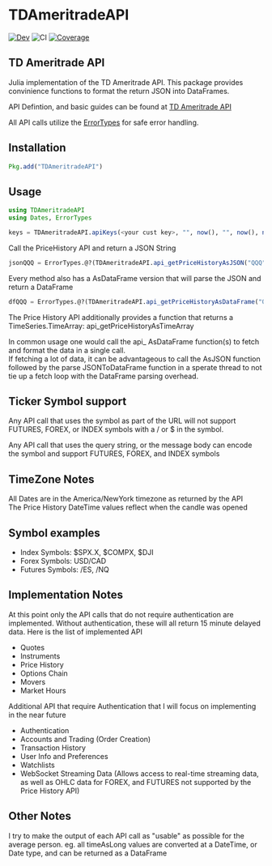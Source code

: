 # TDAmeritradeAPI

[![Dev](https://img.shields.io/badge/docs-dev-blue.svg)](https://aprueser.github.io/TDAmeritradeAPI.jl/dev)
![CI](https://github.com/aprueser/TDAmeritradeAPI.jl/workflows/CI/badge.svg)
[![Coverage](https://codecov.io/gh/aprueser/TDAmeritradeAPI.jl/branch/main/graph/badge.svg)](https://codecov.io/gh/aprueser/TDAmeritradeAPI.jl)

## TD Ameritrade API
Julia implementation of the TD Ameritrade API.  This package provides convinience functions to format the return JSON into DataFrames.

API Defintion, and basic guides can be found at [TD Ameritrade API](https://developer.tdameritrade.com/apis)

All API calls utilize the [ErrorTypes](https://juliahub.com/ui/Packages/ErrorTypes/VQlfN/) for safe error handling. 

## Installation
```Julia
Pkg.add("TDAmeritradeAPI")
```

## Usage
```Julia
using TDAmeritradeAPI
using Dates, ErrorTypes

keys = TDAmeritradeAPI.apiKeys(<your cust key>, "", now(), "", now(), now() - Minute(30), "unauthorized");
```

Call the PriceHistory API and return a JSON String
```Julia
jsonQQQ = ErrorTypes.@?(TDAmeritradeAPI.api_getPriceHistoryAsJSON("QQQ", keys))
```

Every method also has a AsDataFrame version that will parse the JSON and return a DataFrame
```Julia
dfQQQ = ErrorTypes.@?(TDAmeritradeAPI.api_getPriceHistoryAsDataFrame("QQQ", keys))
```

The Price History API additionally provides a function that returns a TimeSeries.TimeArray: api_getPriceHistoryAsTimeArray

In common usage one would call the api_ AsDataFrame function(s) to fetch and format the data in a single call.  
If fetching a lot of data, it can be advantageous to call the AsJSON function followed by the parse JSONToDataFrame function 
in a sperate thread to not tie up a fetch loop with the DataFrame parsing overhead.

## Ticker Symbol support
Any API call that uses the symbol as part of the URL will not support FUTURES, FOREX, or INDEX symbols with a / or $ in the symbol.  

Any API call that uses the query string, or the message body can encode the symbol and support FUTURES, FOREX, and INDEX symbols

## TimeZone Notes
All Dates are in the America/NewYork timezone as returned by the API  
The Price History DateTime values reflect when the candle was opened

## Symbol examples
- Index Symbols: $SPX.X, $COMPX, $DJI
- Forex Symbols: USD/CAD
- Futures Symbols: /ES, /NQ

## Implementation Notes
At this point only the API calls that do not require authentication are implemented.  Without authentication, these will all return 15 minute delayed data.
Here is the list of implemented API 
+ Quotes
+ Instruments
+ Price History
+ Options Chain
+ Movers
+ Market Hours

Additional API that require Authentication that I will focus on implementing in the near future
+ Authentication
+ Accounts and Trading (Order Creation)
+ Transaction History
+ User Info and Preferences
+ Watchlists
+ WebSocket Streaming Data (Allows access to real-time streaming data, as well as OHLC data for FOREX, and FUTURES not supported by the Price History API)

## Other Notes 
I try to make the output of each API call as "usable" as possible for the average person.  eg. all timeAsLong values are converted at a DateTime, or Date type, and can be returned as a DataFrame
